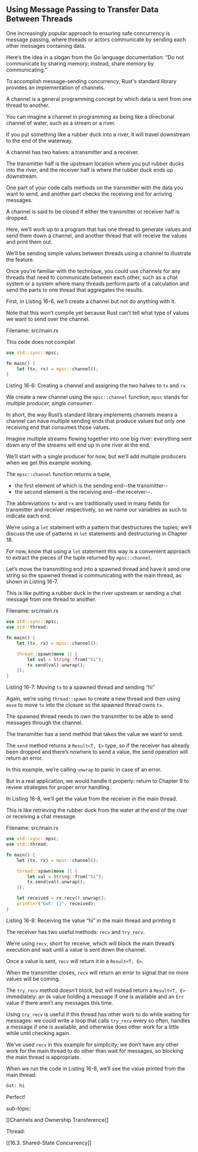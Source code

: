 ## Using Message Passing to Transfer Data Between Threads

One increasingly popular approach to ensuring safe concurrency is message passing, where threads or actors communicate by sending each other messages containing data.

Here’s the idea in a slogan from the Go language documentation: “Do not communicate by sharing memory; instead, share memory by communicating.”

To accomplish message-sending concurrency, Rust's standard library provides an implementation of channels.

A channel is a general programming concept by which data is sent from one thread to another.



You can imagine a channel in programming as being like a directional channel of water, such as a stream or a river.

If you put something like a rubber duck into a river, it will travel downstream to the end of the waterway.



A channel has two halves: a transmitter and a receiver.

The transmitter half is the upstream location where you put rubber ducks into the river, and the receiver half is where the rubber duck ends up downstream.

One part of your code calls methods on the transmitter with the data you want to send, and another part checks the receiving end for arriving messages.

A channel is said to be closed if either the transmitter or receiver half is dropped.



Here, we’ll work up to a program that has one thread to generate values and send them down a channel, and another thread that will receive the values and print them out.

We’ll be sending simple values between threads using a channel to illustrate the feature.

Once you’re familiar with the technique, you could use channels for any threads that need to communicate between each other, such as a chat system or a system where many threads perform parts of a calculation and send the parts to one thread that aggregates the results.



First, in Listing 16-6, we’ll create a channel but not do anything with it.

Note that this won’t compile yet because Rust can’t tell what type of values we want to send over the channel.



Filename: src/main.rs

This code does not compile!

```rust
use std::sync::mpsc;

fn main() {
    let (tx, rx) = mpsc::channel();
}
```

Listing 16-6: Creating a channel and assigning the two halves to `tx` and `rx`

We create a new channel using the `mpsc::channel` function; `mpsc` stands for *multiple producer, single consumer*.

In short, the way Rust’s standard library implements channels means a channel can have multiple sending ends that produce values but only one receiving end that consumes those values.

Imagine multiple streams flowing together into one big river: everything sent down any of the streams will end up in one river at the end.

We’ll start with a single producer for now, but we’ll add multiple producers when we get this example working.



The `mpsc::channel` function returns a tuple, 
- the first element of which is the sending end--the transmitter-- 
- the second element is the receiving end--the receiver--.

The abbreviations `tx` and `rx` are traditionally used in many fields for transmitter and receiver respectively, so we name our variables as such to indicate each end.

We’re using a `let` statement with a pattern that destructures the tuples; we’ll discuss the use of patterns in `let` statements and destructuring in Chapter 18.

For now, know that using a `let` statement this way is a convenient approach to extract the pieces of the tuple returned by `mpsc::channel`.



Let’s move the transmitting end into a spawned thread and have it send one string so the spawned thread is communicating with the main thread, as shown in Listing 16-7.

This is like putting a rubber duck in the river upstream or sending a chat message from one thread to another.



Filename: src/main.rs

```rust
use std::sync::mpsc;
use std::thread;

fn main() {
    let (tx, rx) = mpsc::channel();

    thread::spawn(move || {
        let val = String::from("hi");
        tx.send(val).unwrap();
    });
}
```

Listing 16-7: Moving `tx` to a spawned thread and sending “hi”

Again, we’re using `thread::spawn` to create a new thread and then using `move` to move `tx` into the closure so the spawned thread owns `tx`.

The spawned thread needs to own the transmitter to be able to send messages through the channel.

The transmitter has a send method that takes the value we want to send.

The `send` method returns a `Result<T, E>` type, so if the receiver has already been dropped and there’s nowhere to send a value, the send operation will return an error.

In this example, we’re calling `unwrap` to panic in case of an error.

But in a real application, we would handle it properly: return to Chapter 9 to review strategies for proper error handling.



In Listing 16-8, we’ll get the value from the receiver in the main thread.

This is like retrieving the rubber duck from the water at the end of the river or receiving a chat message.



Filename: src/main.rs

```rust
use std::sync::mpsc;
use std::thread;

fn main() {
    let (tx, rx) = mpsc::channel();

    thread::spawn(move || {
        let val = String::from("hi");
        tx.send(val).unwrap();
    });

    let received = rx.recv().unwrap();
    println!("Got: {}", received);
}
```

Listing 16-8: Receiving the value “hi” in the main thread and printing it

The receiver has two useful methods: `recv` and `try_recv`.

We’re using `recv`, short for receive, which will block the main thread’s execution and wait until a value is sent down the channel.

Once a value is sent, `recv` will return it in a `Result<T, E>`.

When the transmitter closes, `recv` will return an error to signal that no more values will be coming.



The `try_recv` method doesn’t block, but will instead return a `Result<T, E>` immediately: an `Ok` value holding a message if one is available and an `Err` value if there aren’t any messages this time.

Using `try_recv` is useful if this thread has other work to do while waiting for messages: we could write a loop that calls `try_recv` every so often, handles a message if one is available, and otherwise does other work for a little while until checking again.



We’ve used `recv` in this example for simplicity; we don’t have any other work for the main thread to do other than wait for messages, so blocking the main thread is appropriate.



When we run the code in Listing 16-8, we’ll see the value printed from the main thread:

```txt
Got: hi
```

Perfect!


sub-topic:

[[Channels and Ownership Transference]]





Thread:

[[16.3. Shared-State Concurrency]]